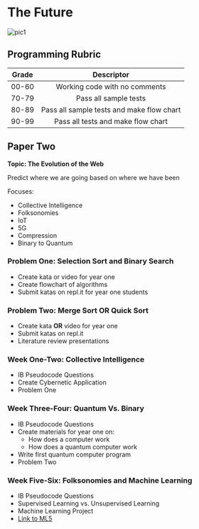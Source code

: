 # The Future
![pic1](https://encrypted-tbn0.gstatic.com/images?q=tbn:ANd9GcQFmDo34SYhInmz8BPAniCOvd2V3OBRyXtU5AavPAadxDTOhRnV8w)

## Programming Rubric

| Grade         | Descriptor                                |
| ------------- |:------------------------------------------:
| 00-60         | Working code with no comments             |
| 70-79         | Pass all sample tests                     |  
| 80-89         | Pass all sample tests and make flow chart |
| 90-99         | Pass all tests and make flow chart        |    


## Paper Two
**Topic: The Evolution of the Web**

Predict where we are going based on where we have been

Focuses:
- Collective Intelligence
- Folksonomies
- IoT
- 5G
- Compression
- Binary to Quantum

### Problem One: Selection Sort and Binary Search

- Create kata or video for year one
- Create flowchart of algorithms
- Submit katas on repl.it for year one students

### Problem Two: Merge Sort OR Quick Sort

- Create kata **OR** video for year one
- Submit katas on repl.it
- Literature review presentations

### Week One-Two: Collective Intelligence
- IB Pseudocode Questions
- Create Cybernetic Application
- Problem One


### Week Three-Four: Quantum Vs. Binary
- IB Pseudocode Questions
- Create materials for year one on:
  - How does a computer work
  - How does a quantum computer work
- Write first quantum computer program
- Problem Two

### Week Five-Six: Folksonomies and Machine Learning
- IB Pseudocode Questions
- Supervised Learning vs. Unsupervised Learning
- Machine Learning Project
- [Link to ML5](https://ml5js.org/)
